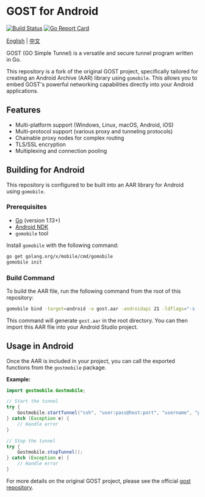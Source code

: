 # GOST for Android

[![Build Status](https://travis-ci.org/ginuerzh/gost.svg?branch=master)](https://travis-ci.org/ginuerzh/gost)
[![Go Report Card](https://goreportcard.com/badge/github.com/ginuerzh/gost)](https://goreportcard.com/report/github.com/ginuerzh/gost)

[English](README_en.md) | [中文](README.md)

GOST (GO Simple Tunnel) is a versatile and secure tunnel program written in Go.

This repository is a fork of the original GOST project, specifically tailored for creating an Android Archive (AAR) library using `gomobile`. This allows you to embed GOST's powerful networking capabilities directly into your Android applications.

## Features

*   Multi-platform support (Windows, Linux, macOS, Android, iOS)
*   Multi-protocol support (various proxy and tunneling protocols)
*   Chainable proxy nodes for complex routing
*   TLS/SSL encryption
*   Multiplexing and connection pooling

## Building for Android

This repository is configured to be built into an AAR library for Android using `gomobile`.

### Prerequisites

*   [Go](https://golang.org/dl/) (version 1.13+)
*   [Android NDK](https://developer.android.com/ndk/downloads)
*   `gomobile` tool

Install `gomobile` with the following command:

```bash
go get golang.org/x/mobile/cmd/gomobile
gomobile init
```

### Build Command

To build the AAR file, run the following command from the root of this repository:

```bash
gomobile bind -target=android -o gost.aar -androidapi 21 -ldflags="-s -w" ./gost/gostmobile
```

This command will generate `gost.aar` in the root directory. You can then import this AAR file into your Android Studio project.

## Usage in Android

Once the AAR is included in your project, you can call the exported functions from the `gostmobile` package.

**Example:**

```java
import gostmobile.Gostmobile;

// Start the tunnel
try {
    Gostmobile.startTunnel("ssh", "user:pass@host:port", "username", "password");
} catch (Exception e) {
    // Handle error
}

// Stop the tunnel
try {
    Gostmobile.stopTunnel();
} catch (Exception e) {
    // Handle error
}
```

For more details on the original GOST project, please see the official [gost repository](https://github.com/ginuerzh/gost).